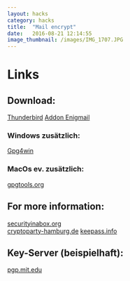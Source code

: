 ```yaml
---
layout: hacks
category: hacks
title:  "Mail encrypt"
date:   2016-08-21 12:14:55
image_thumbnail: /images/IMG_1707.JPG
---
```



# Links

## Download:  
[Thunderbird][4]
[Addon Enigmail][6]

### Windows zusätzlich:  
[Gpg4win][7]

### MacOs ev. zusätzlich:   
[gpgtools.org][8]

## For more information:  
[securityinabox.org][1]  
[cryptoparty-hamburg.de][2]
[keepass.info][5]

## Key-Server (beispielhaft):  
[pgp.mit.edu][3]


[1]: https://securityinabox.org
[2]: https://slides.cryptoparty-hamburg.de
[3]: https://pgp.mit.edu/
[4]: https://www.mozilla.org/en-US/thunderbird/all/
[5]: http://keepass.info/
[6]: https://addons.mozilla.org/de/thunderbird/addon/enigmail/
[7]: http://gpg4win.org/download.html
[8]: https://gpgtools.org/
